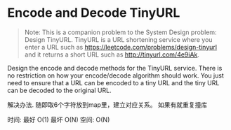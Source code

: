 # Encode and Decode TinyURL

> Note: This is a companion problem to the System Design problem: Design TinyURL.
TinyURL is a URL shortening service where you enter a URL such as https://leetcode.com/problems/design-tinyurl and it returns a short URL such as http://tinyurl.com/4e9iAk.

Design the encode and decode methods for the TinyURL service. There is no restriction on how your encode/decode algorithm should work. You just need to ensure that a URL can be encoded to a tiny URL and the tiny URL can be decoded to the original URL.


解决办法. 随即取6个字符放到map里，建立对应关系。 如果有就重复撞库


时间:
最好 O(1) 最坏 O(N)
空间:
O(N)

